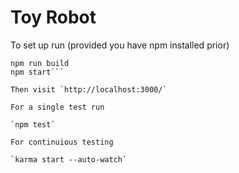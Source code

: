 # Toy Robot


To set up run (provided you have npm installed prior)
```npm install
npm run build
npm start```

Then visit `http://localhost:3000/`

For a single test run

`npm test`

For continuious testing

`karma start --auto-watch`